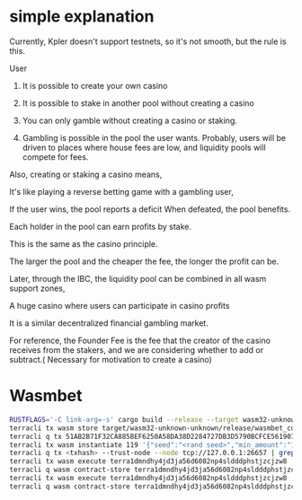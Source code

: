 # simple explanation

Currently, Kpler doesn't support testnets, so it's not smooth, but the rule is this.

User

1. It is possible to create your own casino

2. It is possible to stake in another pool without creating a casino

3. You can only gamble without creating a casino or staking.

4. Gambling is possible in the pool the user wants. Probably, users will be driven to places where house fees are low, and liquidity pools will compete for fees.

Also, creating or staking a casino means,

It's like playing a reverse betting game with a gambling user,

If the user wins, the pool reports a deficit
When defeated, the pool benefits.

Each holder in the pool can earn profits by stake.

This is the same as the casino principle.

The larger the pool and the cheaper the fee, the longer the profit can be.

Later, through the IBC, the liquidity pool can be combined in all wasm support zones,

A huge casino where users can participate in casino profits

It is a similar decentralized financial gambling market.

For reference, the Founder Fee is the fee that the creator of the casino receives from the stakers, and we are considering whether to add or subtract.(
Necessary for motivation to create a casino)

# Wasmbet


```sh
RUSTFLAGS='-C link-arg=-s' cargo build --release --target wasm32-unknown-unknown --locked
terracli tx wasm store target/wasm32-unknown-unknown/release/wasmbet_contract_timeroulette.wasm --from teste --gas 2000000 --gas-prices 178.05ukrw --chain-id tequila-0004 --node tcp://127.0.0.1:26657
terracli q tx 51AB2B71F32CA885BEF6250A58DA38D2284727DB3D5790BCFCE561907708C527 --trust-node --node tcp://127.0.0.1:26657 | grep code_id
terracli tx wasm instantiate 119 '{"seed":"<rand seed>","min_amount":"1000000","max_amount":"100000000","house_fee":15000}' --from teste --gas auto --gas-prices 178.05ukrw --node tcp://127.0.0.1:26657 --chain-id tequila-0004
terracli q tx <txhash> --trust-node --node tcp://127.0.0.1:26657 | grep contract_address
terracli tx wasm execute terra1dmndhy4jd3ja56d6082np4sldddphstjzcjzw8 '{"try_pot_pool_deposit":{}}' 100000000ukrw --from teste --gas 130000 --gas-prices 178.05ukrw --node tcp://127.0.0.1:26657 --chain-id tequila-0004 
terracli q wasm contract-store terra1dmndhy4jd3ja56d6082np4sldddphstjzcjzw8 '{"getstate":{}}' --node tcp://127.0.0.1:26657 --chain-id tequila-0004
terracli tx wasm execute terra1dmndhy4jd3ja56d6082np4sldddphstjzcjzw8 '{"ruler":{"phrase":"allinbitewjkrwerlwerwerbfcwl","prediction_number":50,"position":"under","bet_amount":"2000000"}}' 2000000ukrw --from teste --gas 150000 --gas-prices 178.05ukrw --node tcp://127.0.0.1:26657 --chain-id tequila-0004
terracli q wasm contract-store terra1dmndhy4jd3ja56d6082np4sldddphstjzcjzw8 '{"getmystate":{"address":"terra188ugd397qpdu7qr2jyqw5mm08x7g2nyn7redn4"}}' --node tcp://127.0.0.1:26657 --chain-id tequila-0004
```
